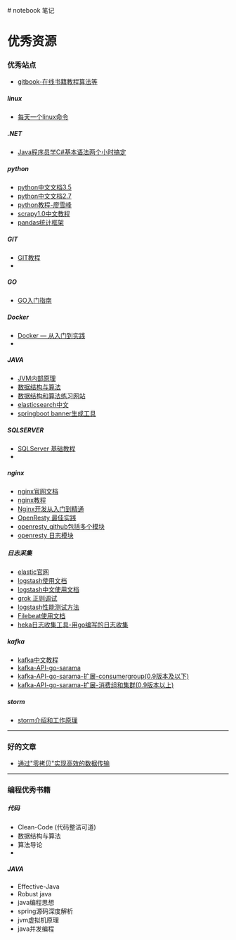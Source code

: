 ﻿﻿﻿﻿﻿﻿﻿# notebook笔记 优秀资源====### 优秀站点* [gitbook-在线书籍教程算法等](https://www.gitbook.com/)##### linux* [每天一个linux命令](http://www.cnblogs.com/peida/archive/2012/12/05/2803591.html)##### .NET* [Java程序员学C#基本语法两个小时搞定](http://www.cnblogs.com/laocainiao160622/p/5608767.html)##### python* [python中文文档3.5](http://python.usyiyi.cn/translate/python_352/index.html)  * [python中文文档2.7](http://python.usyiyi.cn/translate/python_278/index.html)* [python教程-廖雪峰](https://www.liaoxuefeng.com/wiki/0014316089557264a6b348958f449949df42a6d3a2e542c000)* [scrapy1.0中文教程](http://scrapy-chs.readthedocs.io/zh_CN/1.0/topics/item-pipeline.html)* [pandas统计框架](https://virtualenv.pypa.io/en/stable/userguide/)##### GIT* [GIT教程](https://git-scm.com/book/zh/v2)*##### GO* [GO入门指南](https://github.com/Unknwon/the-way-to-go_ZH_CN/blob/master/eBook/directory.md)##### Docker* [Docker — 从入门到实践](https://www.gitbook.com/book/yeasy/docker_practice/details)* ##### JAVA* [JVM内部原理](http://www.cnblogs.com/richaaaard/category/560849.html)* [数据结构与算法](http://www.cnblogs.com/maybe2030/category/709561.html)* [数据结构和算法练习网站](https://leetcode.com/problemset/all/)* [elasticsearch中文](https://github.com/elasticsearch-cn/elasticsearch-definitive-guide)* [springboot banner生成工具](https://spring-boot-banner-gen.cfapps.io/banner)##### SQLSERVER* [SQLServer 基础教程](http://www.cnblogs.com/toutou/p/4733670.html)* ##### nginx* [nginx官网文档](http://nginx.org/en/docs/)* [nginx教程](https://openresty.org/download/agentzh-nginx-tutorials-zhcn.html#02-NginxDirectiveExecOrder11)* [Nginx开发从入门到精通](http://tengine.taobao.org/book/)* [OpenResty 最佳实践](https://github.com/moonbingbing/openresty-best-practices)* [openresty_github包括多个模块](https://github.com/openresty/)* [openresty 日志模块](https://github.com/cloudflare/lua-resty-logger-socket)##### 日志采集* [elastic官网](https://www.elastic.co/)* [logstash使用文档](https://www.elastic.co/guide/en/logstash/6.0/index.html)* [logstash中文使用文档](https://doc.yonyoucloud.com/doc/logstash-best-practice-cn/index.html)* [grok 正则调试](http://grokdebug.herokuapp.com/)* [logstash性能测试方法](http://chenlinux.com/2014/10/18/performance-testing-tunning-for-logstash-inputs-syslog/)* [Filebeat使用文档](https://www.elastic.co/guide/en/beats/filebeat/6.0/index.html)* [heka日志收集工具-用go编写的日志收集](https://github.com/mozilla-services/heka)##### kafka* [kafka中文教程](http://orchome.com/kafka/index) * [kafka-API-go-sarama](https://github.com/Shopify/sarama) * [kafka-API-go-sarama-扩展-consumergroup(0.9版本及以下)](https://github.com/wvanbergen/kafka)* [kafka-API-go-sarama-扩展-消费组和集群(0.9版本以上)](https://github.com/bsm/sarama-cluster)##### storm* [storm介绍和工作原理](http://www.cnblogs.com/quchunhui/p/5370191.html#top)---### 好的文章* [通过"零拷贝"实现高效的数据传输](https://www.ibm.com/developerworks/linux/library/j-zerocopy/)---### 编程优秀书籍##### 代码* Clean-Code (代码整洁可道)* 数据结构与算法* 算法导论* ##### JAVA* Effective-Java* Robust java * java编程思想* spring源码深度解析* jvm虚拟机原理* java并发编程
